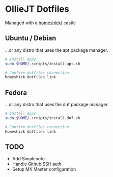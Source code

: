 # OllieJT Dotfiles
Managed with a [homeshick](https://github.com/andsens/homeshick/wiki)) castle

## Ubuntu / Debian
...or any distro that uses the apt package manager.

```sh
# Install apps
sudo $HOME/.scripts/install-apt.sh

# Confirm dotfiles connection
homeshick dotfiles link
```

## Fedora
...or any distro that uses the dnf package manager.

```sh
# Install apps
sudo $HOME/.scripts/install-dnf.sh

# Confirm dotfiles connection
homeshick dotfiles link
```





## TODO
- Add Simplenote
- Handle Github SSH auth
- Setup MX Master configuration